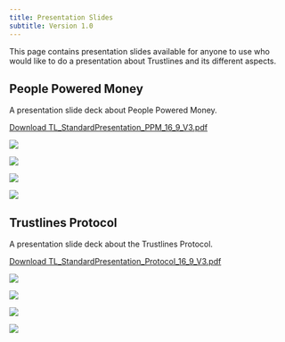 ```yaml
---
title: Presentation Slides
subtitle: Version 1.0
---
```


This page contains presentation slides available for anyone to use who would like to do a presentation about Trustlines and its different aspects.

## People Powered Money

A presentation slide deck about People Powered Money.

[Download TL_StandardPresentation_PPM_16_9_V3.pdf](TL_StandardPresentation_PPM_16_9_V3.pdf)

<div>
	<div>
		<p class="presentation_images"><a href="../TL_StandardPresentation_PPM_16_9_V3.pdf"><img src="../images/TL_StandardPresentation_PPM_16_9_V3_01.png"/></a></p>
	</div>
  <div>
		<p class="presentation_images"><a href="../TL_StandardPresentation_PPM_16_9_V3.pdf"><img src="../images/TL_StandardPresentation_PPM_16_9_V3_02.png"/></a></p>
	</div>
  <div>
    <p class="presentation_images"><a href="../TL_StandardPresentation_PPM_16_9_V3.pdf"><img src="../images/TL_StandardPresentation_PPM_16_9_V3_03.png"/></a></p>
  </div>
  <div>
    <p class="presentation_images"><a href="../TL_StandardPresentation_PPM_16_9_V3.pdf"><img src="../images/TL_StandardPresentation_PPM_16_9_V3_04.png"/></a></p>
  </div>
</div>

## Trustlines Protocol

A presentation slide deck about the Trustlines Protocol.

[Download TL_StandardPresentation_Protocol_16_9_V3.pdf](TL_StandardPresentation_Protocol_16_9_V3.pdf)

<div>
	<div>
		<p class="presentation_images"><a href="../TL_StandardPresentation_Protocol_16_9_V3.pdf"><img src="../images/TL_StandardPresentation_Protocol_16_9_V3_01.png"/></a></p>
	</div>
  <div>
		<p class="presentation_images"><a href="../TL_StandardPresentation_Protocol_16_9_V3.pdf"><img src="../images/TL_StandardPresentation_Protocol_16_9_V3_02.png"/></a></p>
	</div>
  <div>
    <p class="presentation_images"><a href="../TL_StandardPresentation_Protocol_16_9_V3.pdf"><img src="../images/TL_StandardPresentation_Protocol_16_9_V3_03.png"/></a></p>
  </div>
  <div>
    <p class="presentation_images"><a href="../TL_StandardPresentation_Protocol_16_9_V3.pdf"><img src="../images/TL_StandardPresentation_Protocol_16_9_V3_04.png"/></a></p>
  </div>
</div>
